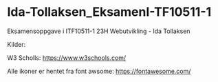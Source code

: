 # Ida-Tollaksen_EksamenI-TF10511-1
Eksamensoppgave i ITF10511-1 23H Webutvikling - Ida Tollaksen

Kilder: 

W3 Scholls:
https://www.w3schools.com/


Alle ikoner er hentet fra font awsome: 
https://fontawesome.com/

